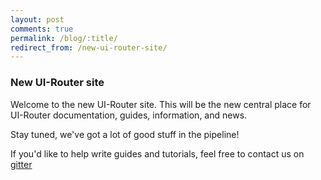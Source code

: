 ```yaml
---
layout: post
comments: true
permalink: /blog/:title/
redirect_from: /new-ui-router-site/
---
```


### New UI-Router site

Welcome to the new UI-Router site.
This will be the new central place for UI-Router documentation, guides, information, and news.

Stay tuned, we've got a lot of good stuff in the pipeline!

If you'd like to help write guides and tutorials, feel free to contact us on [gitter](http://gitter.im/angular-ui/ui-router)
